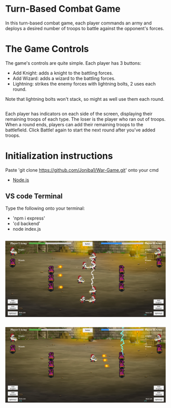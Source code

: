 # Turn-Based Combat Game

In this turn-based combat game, each player commands an army and deploys a desired number of troops to battle against the opponent's forces.

# The Game Controls

The game's controls are quite simple. Each player has 3 buttons:

- Add Knight: adds a knight to the battling forces.
- Add Wizard: adds a wizard to the battling forces.
- Lightning: strikes the enemy forces with lightning bolts, 2 uses each round. 

Note that lightning bolts won't stack, so might as well use them each round.

##

Each player has indicators on each side of the screen, displaying their remaining troops of each type.
The loser is the player who ran out of troops. 
When a round ends, players can add their remaining troops to the battlefield. Click Battle! again to start the next round after you've added troops. 

# Initialization instructions

Paste 'git clone <https://github.com/Joniba1/War-Game.git>' onto your cmd 

- [Node.js](https://nodejs.org/en)

## VS code Terminal

Type the following onto your terminal:
- 'npm i express'
- 'cd backend'
- node index.js

##
![pic1](https://github.com/Joniba1/War-Game/blob/main/frontend/assets/imgs/gamePic1.png?raw=true)
##
![pic2](https://github.com/Joniba1/War-Game/blob/main/frontend/assets/imgs/gamePic2.png?raw=true)

 

